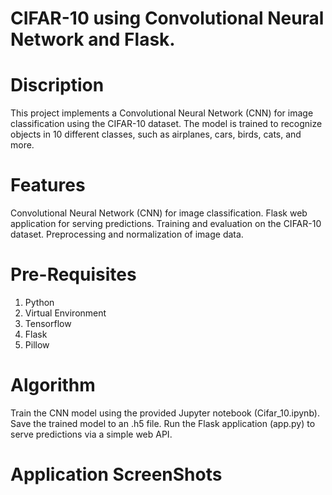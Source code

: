 # CIFAR-10 using Convolutional Neural Network and Flask.

# Discription
This project implements a Convolutional Neural Network (CNN) for image classification using the CIFAR-10 dataset. 
The model is trained to recognize objects in 10 different classes, such as airplanes, cars, birds, cats, and more.

# Features
Convolutional Neural Network (CNN) for image classification.
Flask web application for serving predictions.
Training and evaluation on the CIFAR-10 dataset.
Preprocessing and normalization of image data.

# Pre-Requisites
1. Python
2. Virtual Environment
3. Tensorflow
4. Flask
5. Pillow

# Algorithm
Train the CNN model using the provided Jupyter notebook (Cifar_10.ipynb).
Save the trained model to an .h5 file.
Run the Flask application (app.py) to serve predictions via a simple web API.

# Application ScreenShots
